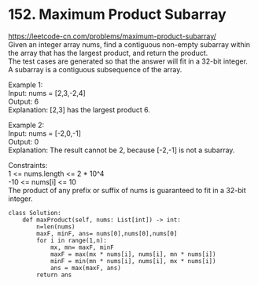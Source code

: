 # 152. Maximum Product Subarray
https://leetcode-cn.com/problems/maximum-product-subarray/   
Given an integer array nums, find a contiguous non-empty subarray within the array that has the largest product, and return the product.  
The test cases are generated so that the answer will fit in a 32-bit integer.  
A subarray is a contiguous subsequence of the array.  

Example 1:  
Input: nums = [2,3,-2,4]  
Output: 6  
Explanation: [2,3] has the largest product 6.

Example 2:  
Input: nums = [-2,0,-1]  
Output: 0  
Explanation: The result cannot be 2, because [-2,-1] is not a subarray.  

Constraints:  
1 <= nums.length <= 2 * 10^4  
-10 <= nums[i] <= 10  
The product of any prefix or suffix of nums is guaranteed to fit in a 32-bit integer.  

``` python3
class Solution:
    def maxProduct(self, nums: List[int]) -> int:
        n=len(nums)
        maxF, minF, ans= nums[0],nums[0],nums[0]
        for i in range(1,n):
            mx, mn= maxF, minF
            maxF = max(mx * nums[i], nums[i], mn * nums[i])
            minF = min(mn * nums[i], nums[i], mx * nums[i])
            ans = max(maxF, ans)
        return ans
```
